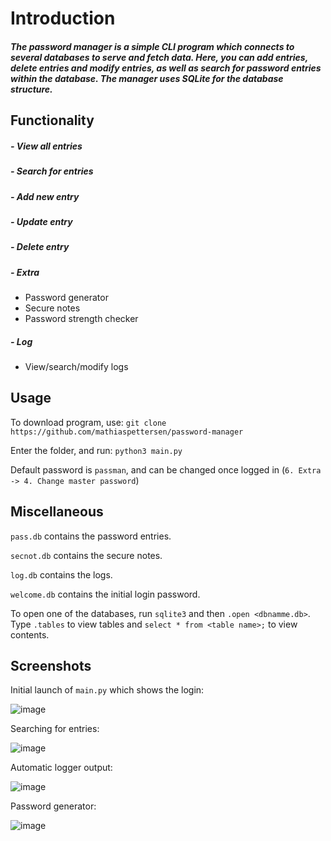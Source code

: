 # Introduction

##### The password manager is a simple CLI program which connects to several databases to serve and fetch data. Here, you can add entries, delete entries and modify entries, as well as search for password entries within the database. The manager uses SQLite for the database structure.

## Functionality
##### - View all entries
##### - Search for entries
##### - Add new entry
##### - Update entry
##### - Delete entry
##### - Extra
- Password generator
- Secure notes
- Password strength checker
##### - Log
- View/search/modify logs

## Usage

To download program, use:
`git clone https://github.com/mathiaspettersen/password-manager`

Enter the folder, and run:
`python3 main.py`

Default password is `passman`, and can be changed once logged in (`6. Extra -> 4. Change master password`) 

## Miscellaneous

`pass.db` contains the password entries.

`secnot.db` contains the secure notes.

`log.db` contains the logs.

`welcome.db` contains the initial login password.

To open one of the databases, run `sqlite3` and then `.open <dbnamme.db>`. Type `.tables` to view tables and `select * from <table name>;` to view contents.

## Screenshots

Initial launch of `main.py` which shows the login:

![image](https://user-images.githubusercontent.com/70077872/150974794-98faf3a1-3bdd-443e-9552-a775158b9af1.png)

Searching for entries:

![image](https://user-images.githubusercontent.com/70077872/150975384-abcdfacf-e376-4857-ad21-6c434000ba53.png)

Automatic logger output:

![image](https://user-images.githubusercontent.com/70077872/150975516-eb744b8e-7471-49f4-9eae-37bc0e1b7b1b.png)

Password generator:

![image](https://user-images.githubusercontent.com/70077872/150975779-6b2b5707-b15f-479f-8f14-ba77673a0389.png)


